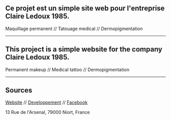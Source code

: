 Ce projet est un simple site web pour l'entreprise Claire Ledoux 1985.
---
Maquillage permanent // Tatouage medical // Dermopigmentation

---

This project is a simple website for the company Claire Ledoux 1985.
---
Permanent makeup // Medical tattoo // Dermopigmentation

---

Sources
---
[Website](http://claireledoux1985.fr/) // 
[Developpement](https://mnicof.github.io/claire_ledoux_1985/) // 
[Facebook](https://www.facebook.com/claireledoux1985/)

13 Rue de l'Arsenal, 79000 Niort, France
